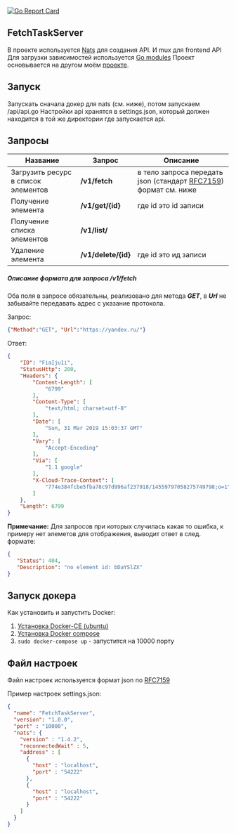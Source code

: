 [![Go Report Card](https://goreportcard.com/badge/github.com/Atluss/FetchTaskServer)](https://goreportcard.com/report/github.com/Atluss/FetchTaskServer)

## FetchTaskServer

В проекте используется [Nats](https://www.nats.io/) для создания API. И mux для frontend API
Для загрузки зависимостей используется [Go modules](https://github.com/golang/go/wiki/Modules)
Проект основывается на другом моём [проекте](https://github.com/Atluss/Go-Nats-Api-Example).

## Запуск

Запускать сначала докер для nats (см. ниже), потом запускаем /api/api.go
Настройки api хранятся в settings.json, который должен находится в той же директории где запускается api. 

## Запросы

Название  | Запрос | Описание
 ----------------|----------------------|-----
 Загрузить ресурс в список элементов | **/v1/fetch** | в тело запроса передать json (стандарт [RFC7159](https://tools.ietf.org/html/rfc7159)) формат см. ниже
 Получение элемента | **/v1/get/{id}** | где id это id записи
 Получение списка элементов | **/v1/list/** |
 Удаление элемента | **/v1/delete/{id}** | где id это ид записи
 
 ##### Описание формата для запроса **/v1/fetch**
 Оба поля в запросе обязательны, реализовано для метода ***GET***, в ***Url*** не забывайте передавать адрес с указание протокола.
 
 Запрос:
 ```json
{"Method":"GET", "Url":"https://yandex.ru/"}
```
Ответ:
```json
{
    "ID": "FiaIju1i",
    "StatusHttp": 200,
    "Headers": {
        "Content-Length": [
            "6799"
        ],
        "Content-Type": [
            "text/html; charset=utf-8"
        ],
        "Date": [
            "Sun, 31 Mar 2019 15:03:37 GMT"
        ],
        "Vary": [
            "Accept-Encoding"
        ],
        "Via": [
            "1.1 google"
        ],
        "X-Cloud-Trace-Context": [
            "774e384fcbe5fba78c97d996af237918/14559797058275749798;o=1"
        ]
    },
    "Length": 6799
}
```

 **Примечание:** Для запросов при которых случилась какая то ошибка, к примеру нет элеметов для отображения, выводит ответ в след. формате:
  ```json
 {
     "Status": 404,
     "Description": "no element id: bDaYSlZX"
 }
 ```

## Запуск докера

Как установить и запустить Docker: 
 1. [Установка Docker-CE (ubuntu)](https://docs.docker.com/install/linux/docker-ce/ubuntu/)
 2. [Установка Docker compose](https://docs.docker.com/compose/install/)
 3. `sudo docker-compose up` - запустится на 10000 порту
 
## Файл настроек

Файл настроек используется формат json по [RFC7159](https://tools.ietf.org/html/rfc7159)
 
Пример настроек settings.json:
 ```json
 {
   "name": "FetchTaskServer",
   "version": "1.0.0",
   "port" : "10000",
   "nats": {
     "version" : "1.4.2",
     "reconnectedWait" : 5,
     "address" : [
       {
         "host" : "localhost",
         "port" : "54222"
       },
       {
         "host" : "localhost",
         "port" : "54222"
       }
     ]
   }
 }
 ```